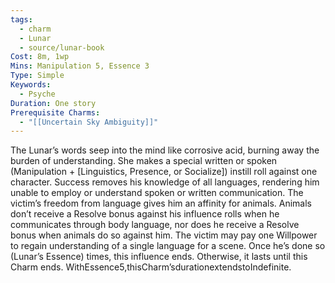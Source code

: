 ```yaml
---
tags:
  - charm
  - Lunar
  - source/lunar-book
Cost: 8m, 1wp
Mins: Manipulation 5, Essence 3
Type: Simple
Keywords:
  - Psyche
Duration: One story
Prerequisite Charms:
  - "[[Uncertain Sky Ambiguity]]"
---
```

The Lunar’s words seep into the mind like corrosive acid, burning away the burden of understanding. She makes a special written or spoken (Manipulation + [Linguistics, Presence, or Socialize]) instill roll against one character. Success removes his knowledge of all languages, rendering him unable to employ or understand spoken or written communication. The victim’s freedom from language gives him an affinity for animals. Animals don’t receive a Resolve bonus against his influence rolls when he communicates through body language, nor does he receive a Resolve bonus when animals do so against him. The victim may pay one Willpower to regain understanding of a single language for a scene. Once he’s done so (Lunar’s Essence) times, this influence ends. Otherwise, it lasts until this Charm ends. WithEssence5,thisCharm’sdurationextendstoIndefinite.